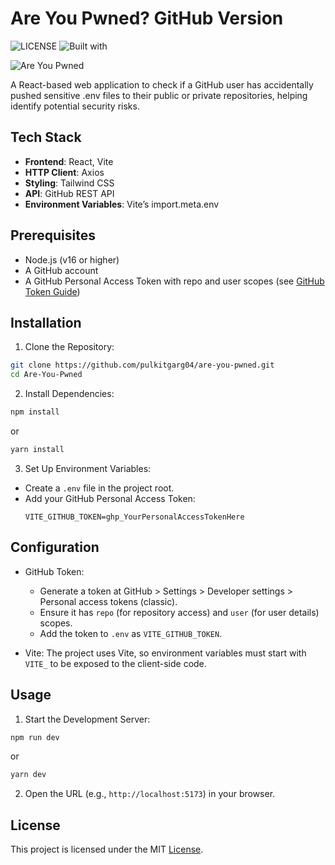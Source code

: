 # Are You Pwned? GitHub Version

![LICENSE](https://img.shields.io/badge/LICENSE-MIT-blue) ![Built with](https://img.shields.io/badge/Built_with-React-red)

![Are You Pwned](https://socialify.git.ci/pulkitgarg04/Are-You-Pwned/image?language=1&name=1&owner=1&theme=Dark)

A React-based web application to check if a GitHub user has accidentally pushed sensitive .env files to their public or private repositories, helping identify potential security risks.

## Tech Stack
- **Frontend**: React, Vite
- **HTTP Client**: Axios
- **Styling**: Tailwind CSS
- **API**: GitHub REST API
- **Environment Variables**: Vite’s import.meta.env

## Prerequisites
- Node.js (v16 or higher)
- A GitHub account
- A GitHub Personal Access Token with repo and user scopes (see [GitHub Token Guide](https://docs.github.com/en/authentication/keeping-your-account-and-data-secure/creating-a-personal-access-token))

## Installation
1. Clone the Repository:
  ```bash
  git clone https://github.com/pulkitgarg04/are-you-pwned.git
  cd Are-You-Pwned
  ```

2. Install Dependencies:
  ```bash
  npm install
  ```

  or
  
  ```bash
  yarn install
  ```

3. Set Up Environment Variables:
- Create a `.env` file in the project root.
- Add your GitHub Personal Access Token:
  ```env
  VITE_GITHUB_TOKEN=ghp_YourPersonalAccessTokenHere
  ```

## Configuration
- GitHub Token:
  - Generate a token at GitHub > Settings > Developer settings > Personal access tokens (classic).
  - Ensure it has `repo` (for repository access) and `user` (for user details) scopes.
  - Add the token to `.env` as `VITE_GITHUB_TOKEN`.

- Vite: The project uses Vite, so environment variables must start with `VITE_` to be exposed to the client-side code.

## Usage
1. Start the Development Server:
  ```bash
  npm run dev
  ```

or

  ```bash
  yarn dev
  ```

2. Open the URL (e.g., `http://localhost:5173`) in your browser.

## License
This project is licensed under the MIT [License](LICENSE).
